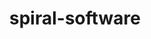 ---
title: "spiral-software"
layout: cache
categories: [package, develop-2024-12-29]
meta: {"versions": ["8.5.1"], "compilers": ["gcc@=11.4.0", "gcc@=9.4.0"], "oss": ["ubuntu20.04", "ubuntu22.04"], "platforms": ["linux"], "targets": ["neoverse_v2", "ppc64le", "x86_64_v3"], "stacks": ["e4s", "e4s-neoverse-v2", "e4s-power", "e4s-rocm-external", "root"], "num_specs": 3, "num_specs_by_stack": {"root": 3, "e4s-power": 1, "e4s-neoverse-v2": 1, "e4s": 1, "e4s-rocm-external": 1}}
spec_details: [{"hash": "5dmvprk37cyd7xbdbeqqwoxndcykdxgb", "compiler": "gcc@=9.4.0", "versions": ["8.5.1"], "os": "ubuntu20.04", "platform": "linux", "target": "ppc64le", "variants": ["build_system=cmake", "build_type=Release", "+fftx", "generator=make", "~hcol", "~ipo", "+jit", "+mpi", "+simt"], "stacks": ["root", "e4s-power"], "size": "-", "tarball": "https://binaries.spack.io/develop-2024-12-29/build_cache/linux-ubuntu20.04-ppc64le/gcc-9.4.0/spiral-software-8.5.1/linux-ubuntu20.04-ppc64le-gcc-9.4.0-spiral-software-8.5.1-5dmvprk37cyd7xbdbeqqwoxndcykdxgb.spack"}, {"hash": "yovx6chwipftosiz3fwr25mrflbgruxx", "compiler": "gcc@=11.4.0", "versions": ["8.5.1"], "os": "ubuntu22.04", "platform": "linux", "target": "neoverse_v2", "variants": ["build_system=cmake", "build_type=Release", "+fftx", "generator=make", "~hcol", "~ipo", "+jit", "+mpi", "+simt"], "stacks": ["root", "e4s-neoverse-v2"], "size": "-", "tarball": "https://binaries.spack.io/develop-2024-12-29/build_cache/linux-ubuntu22.04-neoverse_v2/gcc-11.4.0/spiral-software-8.5.1/linux-ubuntu22.04-neoverse_v2-gcc-11.4.0-spiral-software-8.5.1-yovx6chwipftosiz3fwr25mrflbgruxx.spack"}, {"hash": "6rhwvpmwnrrkswemmouliv5iot7dcx5l", "compiler": "gcc@=11.4.0", "versions": ["8.5.1"], "os": "ubuntu22.04", "platform": "linux", "target": "x86_64_v3", "variants": ["build_system=cmake", "build_type=Release", "+fftx", "generator=make", "~hcol", "~ipo", "+jit", "+mpi", "+simt"], "stacks": ["e4s", "root", "e4s-rocm-external"], "size": "-", "tarball": "https://binaries.spack.io/develop-2024-12-29/build_cache/linux-ubuntu22.04-x86_64_v3/gcc-11.4.0/spiral-software-8.5.1/linux-ubuntu22.04-x86_64_v3-gcc-11.4.0-spiral-software-8.5.1-6rhwvpmwnrrkswemmouliv5iot7dcx5l.spack"}]
---